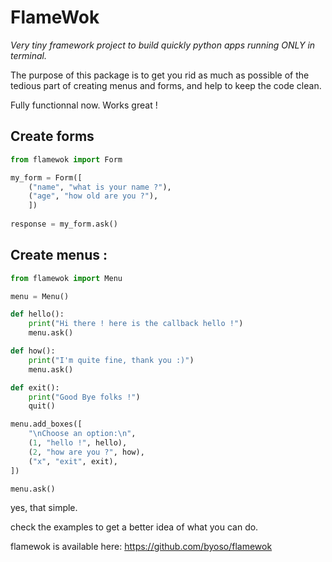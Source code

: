 # FlameWok

_Very tiny framework project to build quickly python apps running
ONLY in terminal._

The purpose of this package is to get you rid as much as possible 
of the tedious part of creating menus and forms, and help to keep
the code clean.

Fully functionnal now. Works great !


## Create forms
```python
from flamewok import Form

my_form = Form([
    ("name", "what is your name ?"),
    ("age", "how old are you ?"),
    ])
    
response = my_form.ask()    
```
## Create menus : 
```python
from flamewok import Menu

menu = Menu()

def hello():
    print("Hi there ! here is the callback hello !")
    menu.ask()

def how():
    print("I'm quite fine, thank you :)")
    menu.ask()

def exit():
    print("Good Bye folks !")
    quit()

menu.add_boxes([
    "\nChoose an option:\n",
    (1, "hello !", hello),
    (2, "how are you ?", how),
    ("x", "exit", exit),
])

menu.ask()


```

yes, that simple.

check the examples to get a better idea of what you can do.



flamewok is available here:
https://github.com/byoso/flamewok